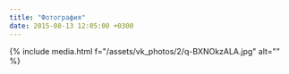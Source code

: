 ```yaml
---
title: "Фотография"
date: 2015-08-13 12:05:00 +0300
---
```



{% include media.html f="/assets/vk_photos/2/q-BXNOkzALA.jpg" alt="" %}

